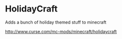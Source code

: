 HolidayCraft
============

Adds a bunch of holiday themed stuff to minecraft

http://www.curse.com/mc-mods/minecraft/holidaycraft
